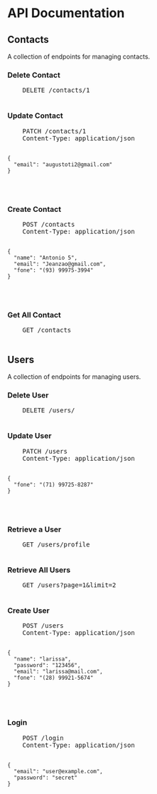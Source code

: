 <!DOCTYPE html>
<html>
<body>
  <h1>API Documentation</h1>
  
  <h2>Contacts</h2>
  <p>A collection of endpoints for managing contacts.</p>
  
  <h3>Delete Contact</h3>
  <pre class="code">
    DELETE /contacts/1
  </pre>
  
  <h3>Update Contact</h3>
  <pre class="code">
    PATCH /contacts/1
    Content-Type: application/json
    
    {
      "email": "augustoti2@gmail.com"
    }
  </pre>
  
  <h3>Create Contact</h3>
  <pre class="code">
    POST /contacts
    Content-Type: application/json
    
    {
      "name": "Antonio 5",
      "email": "Jeanzao@gmail.com",
      "fone": "(93) 99975-3994"
    }
  </pre>
  
  <h3>Get All Contact</h3>
  <pre class="code">
    GET /contacts
  </pre>
  
  <h2>Users</h2>
  <p>A collection of endpoints for managing users.</p>
  
  <h3>Delete User</h3>
  <pre class="code">
    DELETE /users/
  </pre>
  
  <h3>Update User</h3>
  <pre class="code">
    PATCH /users
    Content-Type: application/json
    
    {
      "fone": "(71) 99725-8287"
    }
  </pre>
  
  <h3>Retrieve a User</h3>
  <pre class="code">
    GET /users/profile
  </pre>
  
  <h3>Retrieve All Users</h3>
  <pre class="code">
    GET /users?page=1&amp;limit=2
  </pre>
  
  <h3>Create User</h3>
  <pre class="code">
    POST /users
    Content-Type: application/json
    
    {
      "name": "larissa",
      "password": "123456",
      "email": "larissa@mail.com",
      "fone": "(28) 99921-5674"
    }
  </pre>
  
  <h3>Login</h3>
  <pre class="code">
    POST /login
    Content-Type: application/json
    
    {
      "email": "user@example.com",
      "password": "secret"
    }
  </pre>
</body>
</html>
